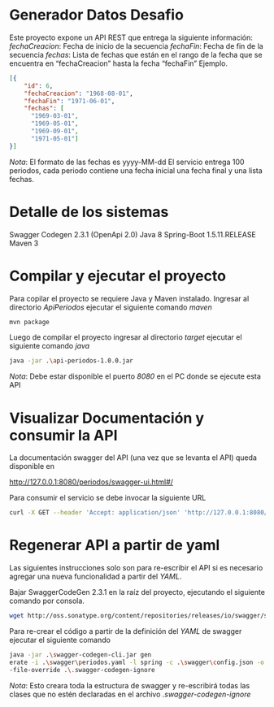 # Generador Datos Desafio

Este proyecto expone un API REST que entrega la siguiente información:
*fechaCreacion*: Fecha de inicio de la secuencia
*fechaFin*: Fecha de fin de la secuencia
*fechas*: Lista de fechas que están en el rango de la fecha que se encuentra en “fechaCreacion” hasta la fecha “fechaFin”
Ejemplo.
```json
[{
    "id": 6,
    "fechaCreacion": "1968-08-01",
    "fechaFin": "1971-06-01",
    "fechas": [
      "1969-03-01",
      "1969-05-01",
      "1969-09-01",
      "1971-05-01"]
}]
```
*Nota*:
El formato de las fechas es yyyy-MM-dd
El servicio entrega 100 periodos, cada periodo contiene una fecha inicial una fecha final y una lista fechas.

# Detalle de los sistemas

Swagger Codegen 2.3.1 (OpenApi 2.0)
Java 8
Spring-Boot 1.5.11.RELEASE
Maven 3


# Compilar y ejecutar el proyecto

Para copilar el proyecto se requiere Java y Maven instalado.
Ingresar al directorio *ApiPeriodos* ejecutar el siguiente comando *maven*

```bash
mvn package
```

Luego de compilar el proyecto ingresar al directorio *target* ejecutar el siguiente comando *java*

```bash
java -jar .\api-periodos-1.0.0.jar
```
*Nota*:
Debe estar disponible el puerto *8080* en el PC donde se ejecute esta API

# Visualizar Documentación y consumir la API

La documentación swagger del API (una vez que se levanta el API) queda disponible en

http://127.0.0.1:8080/periodos/swagger-ui.html#/

Para consumir el servicio se debe invocar la siguiente URL

```bash
curl -X GET --header 'Accept: application/json' 'http://127.0.0.1:8080/periodos/api'
```

# Regenerar API a partir de yaml

Las siguientes instrucciones solo son para re-escribir el API si es necesario agregar una nueva funcionalidad a partir del *YAML*.

Bajar SwaggerCodeGen 2.3.1 en la raíz del proyecto, ejecutando el siguiente comando por consola.

```bash
wget http://oss.sonatype.org/content/repositories/releases/io/swagger/swagger-codegen-cli/2.3.1/swagger-codegen-cli-2.3.1.jar -O swagger-codegen-cli.jar
```

Para re-crear el código a partir de la definición del *YAML* de swagger ejecutar el siguiente comando

```bash
java -jar .\swagger-codegen-cli.jar gen
erate -i .\swagger\periodos.yaml -l spring -c .\swagger\config.json -o ApiPeriodos --ignore
-file-override .\.swagger-codegen-ignore
```

*Nota*:
Esto creara toda la estructura de swagger y re-escribirá todas las clases que no estén declaradas en el archivo *.swagger-codegen-ignore*
